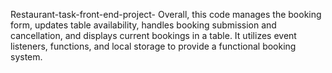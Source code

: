 Restaurant-task-front-end-project-
Overall, this code manages the booking form, updates table availability, handles booking submission and cancellation, and displays current bookings in a table. It utilizes event listeners, functions, and local storage to provide a functional booking system.

